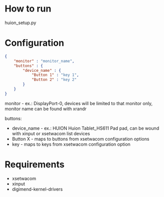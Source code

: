 # How to run
huion_setup.py <path to config>

# Configuration
```json
{
    "monitor" : "monitor_name",
    "buttons" : {
        "device_name" : {
            "Button 1" : "key 1",
            "Button 2" : "key 2"
        }
    }
}
```

monitor - ex.: DisplayPort-0, devices will be limited to that monitor only, monitor name can be found with xrandr

buttons:
* device_name - ex.: HUION Huion Tablet_HS611 Pad pad, can be wound with xinput or xsetwacom list devices
* Button X - maps to buttons from xsetwacom configuration options
* key - maps to keys from xsetwacom configuration option

# Requirements
* xsetwacom
* xinput
* digimend-kernel-drivers